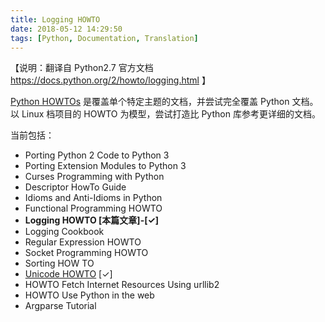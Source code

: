 ```yaml
---
title: Logging HOWTO
date: 2018-05-12 14:29:50
tags: [Python, Documentation, Translation]
---
```


【说明：翻译自 Python2.7 官方文档 https://docs.python.org/2/howto/logging.html 】

[Python HOWTOs](https://docs.python.org/2/howto/index.html) 是覆盖单个特定主题的文档，并尝试完全覆盖 Python 文档。 以 Linux 档项目的 HOWTO 为模型，尝试打造比 Python 库参考更详细的文档。

当前包括：

* Porting Python 2 Code to Python 3
* Porting Extension Modules to Python 3
* Curses Programming with Python
* Descriptor HowTo Guide
* Idioms and Anti-Idioms in Python
* Functional Programming HOWTO
* **Logging HOWTO [本篇文章]-[✓]**
* Logging Cookbook
* Regular Expression HOWTO
* Socket Programming HOWTO
* Sorting HOW TO
* [Unicode HOWTO](/2018/03/02/Unicode-HOWTO/) [✓]
* HOWTO Fetch Internet Resources Using urllib2
* HOWTO Use Python in the web
* Argparse Tutorial

<!-- more -->
